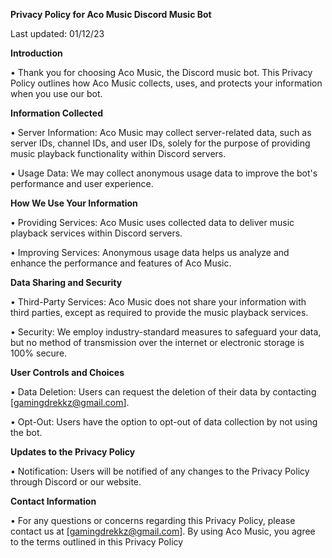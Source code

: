 **Privacy Policy for Aco Music Discord Music Bot**

Last updated: 01/12/23

**Introduction**

• Thank you for choosing Aco Music, the Discord music bot. This Privacy Policy outlines how Aco Music collects, uses, and protects your information when you use our bot.

**Information Collected**

• Server Information: Aco Music may collect server-related data, such as server IDs, channel IDs, and user IDs, solely for the purpose of providing music playback functionality within Discord servers.

• Usage Data: We may collect anonymous usage data to improve the bot's performance and user experience.

**How We Use Your Information**

• Providing Services: Aco Music uses collected data to deliver music playback services within Discord servers.

• Improving Services: Anonymous usage data helps us analyze and enhance the performance and features of Aco Music.

**Data Sharing and Security**

• Third-Party Services: Aco Music does not share your information with third parties, except as required to provide the music playback services.

• Security: We employ industry-standard measures to safeguard your data, but no method of transmission over the internet or electronic storage is 100% secure.

**User Controls and Choices**

• Data Deletion: Users can request the deletion of their data by contacting [gamingdrekkz@gmail.com].

• Opt-Out: Users have the option to opt-out of data collection by not using the bot.

**Updates to the Privacy Policy**

• Notification: Users will be notified of any changes to the Privacy Policy through Discord or our website.

**Contact Information**

• For any questions or concerns regarding this Privacy Policy, please contact us at [gamingdrekkz@gmail.com].
By using Aco Music, you agree to the terms outlined in this Privacy Policy
